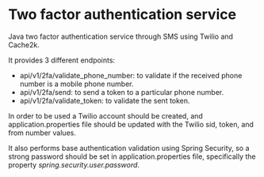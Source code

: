 # Two factor authentication service
Java two factor authentication service through SMS using Twilio and Cache2k.

It provides 3 different endpoints:
- api/v1/2fa/validate\_phone\_number: to validate if the received phone number is a mobile phone number.
- api/v1/2fa/send: to send a token to a particular phone number.
- api/v1/2fa/validate\_token: to validate the sent token.

In order to be used a Twilio account should be created, and application.properties file should be updated with the Twilio sid, token, and from number values.

It also performs base authentication validation using Spring Security, so a strong password should be set in application.properties file, specifically the property _spring.security.user.password_.
